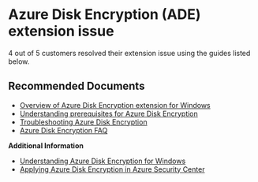 <properties
	pageTitle="Azure Disk Encryption (ADE) extension issue"
	description="Azure Disk Encryption (ADE) extension issue"
	service="microsoft.compute"
	resource="virtualmachines"
	authors="ScottAzure"
	authoralias="scotro"
	displayOrder=""
	selfHelpType="generic"
	supportTopicIds="32628258"
	resourceTags=""
	productPesIds="14749"
	cloudEnvironments="public"
/>

# Azure Disk Encryption (ADE) extension issue

4 out of 5 customers resolved their extension issue using the guides listed below.<br>

## **Recommended Documents**

* [Overview of Azure Disk Encryption extension for Windows](https://docs.microsoft.com/azure/virtual-machines/extensions/azure-disk-enc-windows)<br>
* [Understanding prerequisites for Azure Disk Encryption](https://docs.microsoft.com/azure/security/azure-security-disk-encryption-prerequisites)<br>
* [Troubleshooting Azure Disk Encryption](https://docs.microsoft.com/azure/security/azure-security-disk-encryption-tsg)<br>
* [Azure Disk Encryption FAQ](https://docs.microsoft.com/azure/security/azure-security-disk-encryption-faq)

**Additional Information**<br>

* [Understanding Azure Disk Encryption for Windows](https://docs.microsoft.com/azure/security/azure-security-disk-encryption-windows)<br>
* [Applying Azure Disk Encryption in Azure Security Center](https://docs.microsoft.com/azure/security-center/security-center-apply-disk-encryption)
